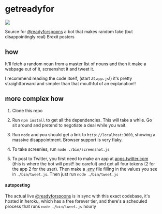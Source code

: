 # getreadyfor

<img src="https://pbs.twimg.com/media/EHfga7kW4AIsO_5.jpg:large"/>

Source for <a href="https://twitter.com/readyforspoons">@readyforspoons</a> a bot that makes random fake (but disappointingly real) Brexit posters

## how

It'll fetch a random noun from a master list of nouns and then it make a webpage out of it, screenshot it and tweet it.

I recommend reading the code itself, (start at `app.js`!) it's pretty straightforward and simpler than that mouthful of an explanation!!

## more complex how

1. Clone this repo

2. Run `npm install` to get all the dependencies. This will take a while. Go sit around and pretend to negotiate a deal while you wait.

3. Run `node` and you should get a link to `http://localhost:3000`, showing a massive disappointment. Browser support is very flaky.

4. To take screenies, run `node ./bin/screenshot.js`

5. To post to Twitter, you first need to make an app at <a href="apps.twitter.com">apps.twitter.com</a> (this is where the bot will post!! be careful) and get all four tokens (2 for the app 2 for the user). Then make a <a href="https://github.com/motdotla/dotenv">.env</a> file filling in the values you see in `./bin/tweet.js`. Then just run `node ./bin/tweet.js`

#### autoposting

The actual live <a href="https://twitter.com/readyforspoons">@readyforspoons</a> is in sync with this exact codebase, it's hosted in heroku, which has a free forever tier, and there's a scheduled process that runs `node ./bin/tweet.js` hourly
